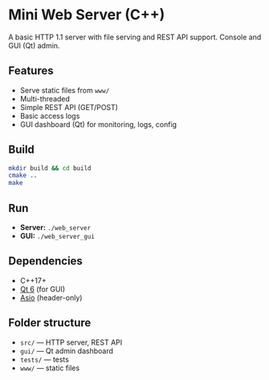 # Mini Web Server (C++)

A basic HTTP 1.1 server with file serving and REST API support. Console and GUI (Qt) admin.

## Features
- Serve static files from `www/`
- Multi-threaded
- Simple REST API (GET/POST)
- Basic access logs
- GUI dashboard (Qt) for monitoring, logs, config

## Build
```bash
mkdir build && cd build
cmake ..
make
```

## Run
- **Server:** `./web_server`
- **GUI:** `./web_server_gui`

## Dependencies
- C++17+
- [Qt 6](https://www.qt.io/) (for GUI)
- [Asio](https://think-async.com/Asio/) (header-only)

## Folder structure
- `src/` — HTTP server, REST API
- `gui/` — Qt admin dashboard
- `tests/` — tests
- `www/` — static files
